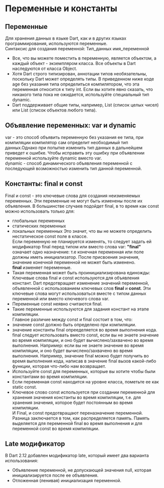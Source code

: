 # Переменные и константы

## Переменные
Для хранения данных в языке Dart, как и в других языках программирования, используются переменные.<br>
Синтаксис для создания переменной: Тип_данных имя_переменной<br>
- Все, что вы можете поместить в переменную, является объектом, а каждый объект - экземпляром класса. Все объекты в Dart наследуются от класса Object.
- Хотя Dart строго типизирован, аннотации типов необязательны, поскольку Dart может определять типы. В приведенном ниже коде age без указания типа определиться компилятором, что эта переменная относится к типу int. Если вы хотите явно сказать, что никакого типа пока не ожидается, используйте специальный тип dynamic.
- Dart поддерживает общие типы, например, List<int> (список целых чисел) или List<dynamic> (список объектов любого типа).

## Объявление переменных: var и dynamic
var - это способ объявить переменную без указания ее типа, при компиляции компилятор сам определит необходимый тип данных.Однако при попытке изменить тип данных в дальнейшем приведет к ошибке. Чтобы исправить эту ошибку при объявлении переменной используйте dynamic вместо var.<br>
dynamic - способ динамического объявления переменной с последующей возможностью изменить тип данной переменной.

## Константы: final и const
Final и const - это ключевые слова для создания неизменяемых переменных. Эти переменные не могут быть изменены после их объявления. В большинстве случаев подойдет final, в то время как const можно использовать только для:
- глобальных переменных
- статических переменных
- локальных переменных
Это значит, что вы не можете определить нестатическое const поле в классе.<br>
Если переменную не планируется изменять, то следует задать ей модификатор final перед типом или вместо слова var: **"final"** означает одно назначение: т.е конечная переменная или поле должны иметь инициализатор. После присвоения значения, значение конечной переменной не может быть изменено.<br>
**final** изменяет переменные.
- Такая переменная может быть проинициализирована единожды:<br>
Ключевые слова final и const используются для объявления констант. Dart предотвращает изменение значений переменной, объявленной с использованием ключевых слов **final** и **const**. Эти ключевые слова могут использоваться вместе с типом данных переменной или вместо ключевого слова var.
- Переменные const неявно считаются final.
- Такие переменные используются для задания констант на этапе компиляции.<br>
Главное различие между const и final состоит в том, что:
- значение const должно быть определено при компиляции.
- значение константы final опрееделяется во время выполнения кода.<br>
final следует использовать вместо const, если вы не знаете значение во время компиляции, и оно будет вычислено/захвачено во время выполнения. Например: если вы не знаете значение во время компиляции, и оно будет вычислено/захвачено во время выполнения. Например, значение final можно будет получить во время выполнения кода, написав в значение final вызов какой-либо функции, которая что-либо нам возвращает.<br>
- Используйте const для переменных, которые вы хотите чтобы были константами во время компиляции.
- Если переменная const находится на уровне класса, пометьте ее как static const.
- Ключевое слово const используется при создании переменной для хранения значения константы во время компиляции, т.е. для хранения значения, которое будет постоянным во время компиляции.<br>
И Final, и const предотвращают переназначение переменной. Разница заключается в том, как распределяется память. Память выделяется для переменной final во время выполнения и для переменной const во время компиляции.

## Late модификатор
В Dart 2.12 добавлен модификатор late, который имеет два варианта использования:
- Объявление переменной, не допускающей значения null, которая инициализируется после ее объявления.
- Отложенная (ленивая) инициализация переменной.